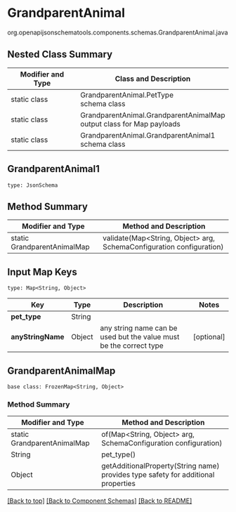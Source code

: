# GrandparentAnimal
org.openapijsonschematools.components.schemas.GrandparentAnimal.java

## Nested Class Summary
| Modifier and Type | Class and Description |
| ----------------- | ---------------------- |
| static class | GrandparentAnimal.PetType<br> schema class |
| static class | GrandparentAnimal.GrandparentAnimalMap<br> output class for Map payloads |
| static class | GrandparentAnimal.GrandparentAnimal1<br> schema class |

## GrandparentAnimal1
```
type: JsonSchema
```

## Method Summary
| Modifier and Type | Method and Description |
| ----------------- | ---------------------- |
| static GrandparentAnimalMap | validate(Map<String, Object> arg, SchemaConfiguration configuration) |

## Input Map Keys
```
type: Map<String, Object>
```
Key | Type |  Description | Notes
------------ | ------------- | ------------- | -------------
**pet_type** | String |  |
**anyStringName** | Object | any string name can be used but the value must be the correct type | [optional]

## GrandparentAnimalMap
```
base class: FrozenMap<String, Object>
```

### Method Summary
| Modifier and Type | Method and Description |
| ----------------- | ---------------------- |
| static GrandparentAnimalMap | of(Map<String, Object> arg, SchemaConfiguration configuration) |
| String | pet_type()<br> |
| Object | getAdditionalProperty(String name)<br>provides type safety for additional properties |

[[Back to top]](#top) [[Back to Component Schemas]](../../../README.md#Component-Schemas) [[Back to README]](../../../README.md)
